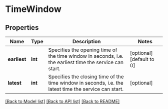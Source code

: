 # TimeWindow

## Properties
Name | Type | Description | Notes
------------ | ------------- | ------------- | -------------
**earliest** | **int** | Specifies the opening time of the time window in seconds, i.e. the earliest time the service can start. | [optional] [default to 0]
**latest** | **int** | Specifies the closing time of the time window in seconds, i.e. the latest time the service can start. | [optional] 

[[Back to Model list]](../README.md#documentation-for-models) [[Back to API list]](../README.md#documentation-for-api-endpoints) [[Back to README]](../README.md)

